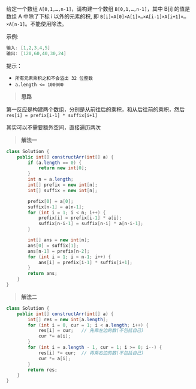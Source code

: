 给定一个数组 `A[0,1,…,n-1]`，请构建一个数组 `B[0,1,…,n-1]`，其中 B[i] 的值是数组 A 中除了下标 i 以外的元素的积, 即 `B[i]=A[0]×A[1]×…×A[i-1]×A[i+1]×…×A[n-1]`。不能使用除法。

 

示例:
```java
输入: [1,2,3,4,5]
输出: [120,60,40,30,24]
```


提示：

- `所有元素乘积之和不会溢出 32 位整数`
- `a.length <= 100000`



> **思路**

第一反应是构建两个数组，分别是从前往后的乘积，和从后往前的乘积，然后 `res[i] = prefix[i-1] * suffix[i+1]`

其实可以不需要额外空间，直接遍历两次

> **解法一**

```java
class Solution {
    public int[] constructArr(int[] a) {
        if (a.length == 0) {
            return new int[0];
        }
        int n = a.length;
        int[] prefix = new int[n];
        int[] suffix = new int[n];

        prefix[0] = a[0];
        suffix[n-1] = a[n-1];
        for (int i = 1; i < n; i++) {
            prefix[i] = prefix[i-1] * a[i];
            suffix[n-i-1] = suffix[n-i] * a[n-i-1];
        } 

        int[] ans = new int[n];
        ans[0] = suffix[1];
        ans[n-1] = prefix[n-2];
        for (int i = 1; i < n-1; i++) {
            ans[i] = prefix[i-1] * suffix[i+1];
        }
        return ans;
    }
}
```



> **解法二**

```java
class Solution {
    public int[] constructArr(int[] a) {
        int[] res = new int[a.length];
        for (int i = 0, cur = 1; i < a.length; i++) {
            res[i] = cur;   // 先乘左边的数(不包括自己)
            cur *= a[i];
        }
        for (int i = a.length - 1, cur = 1; i >= 0; i--) {
            res[i] *= cur;  // 再乘右边的数(不包括自己)
            cur *= a[i];
        }
        return res;
    }
}
```

